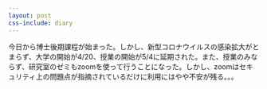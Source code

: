 ```yaml
---
layout: post
css-include: diary
---
```


今日から博士後期課程が始まった。しかし、新型コロナウイルスの感染拡大がとまらず、大学の開始が4/20、授業の開始が5/4に延期された。また、授業のみならず、研究室のゼミもzoomを使って行うことになった。しかし、zoomはセキュリティ上の問題点が指摘されているだけに利用にはやや不安が残る。。。